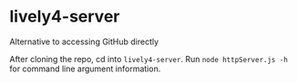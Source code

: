 # lively4-server
Alternative to accessing GitHub directly

After cloning the repo, cd into `lively4-server`. Run `node httpServer.js -h` for command line argument information.
